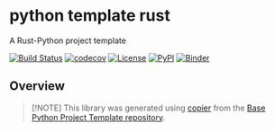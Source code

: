 # python template rust

A Rust-Python project template

[![Build Status](https://github.com/python-project-templates/python-template-rust/actions/workflows/build.yml/badge.svg?branch=main&event=push)](https://github.com/python-project-templates/python-template-rust/actions/workflows/build.yml)
[![codecov](https://codecov.io/gh/python-project-templates/python-template-rust/branch/main/graph/badge.svg)](https://codecov.io/gh/python-project-templates/python-template-rust)
[![License](https://img.shields.io/github/license/python-project-templates/python-template-rust)](https://github.com/python-project-templates/python-template-rust)
[![PyPI](https://img.shields.io/pypi/v/python-template-rust.svg)](https://pypi.python.org/pypi/python-template-rust)
[![Binder](https://mybinder.org/badge_logo.svg)](https://mybinder.org/v2/gh/python-project-templates/python-template-rust/main?urlpath=lab)

## Overview


> \[!NOTE\]
> This library was generated using [copier](https://copier.readthedocs.io/en/stable/) from the [Base Python Project Template repository](https://github.com/python-project-templates/base).
